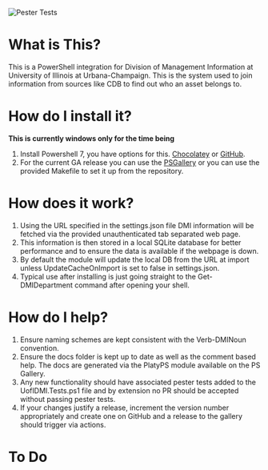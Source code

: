 ![Pester Tests](https://github.com/techservicesillinois/SecOps-PowerShell-DMI/workflows/Pester%20Tests/badge.svg)

# What is This?
This is a PowerShell integration for Division of Management Information at University of Illinois at Urbana-Champaign. This is the system used to join information from sources like CDB to find out who an asset belongs to.

# How do I install it?
**This is currently windows only for the time being**
1) Install Powershell 7, you have options for this. [Chocolatey](https://chocolatey.org/packages/powershell-core) or [GitHub](https://github.com/PowerShell/PowerShell/releases).
2) For the current GA release you can use the [PSGallery](https://www.powershellgallery.com/packages/UofIDMI) or you can use the provided Makefile to set it up from the repository.

# How does it work?
1) Using the URL specified in the settings.json file DMI information will be fetched via the provided unauthenticated tab separated web page.
2) This information is then stored in a local SQLite database for better performance and to ensure the data is available if the webpage is down.
3) By default the module will update the local DB from the URL at import unless UpdateCacheOnImport is set to false in settings.json.
4) Typical use after installing is just going straight to the Get-DMIDepartment command after opening your shell.

# How do I help?
1) Ensure naming schemes are kept consistent with the Verb-DMINoun convention.
2) Ensure the docs folder is kept up to date as well as the comment based help. The docs are generated via the PlatyPS module available on the PS Gallery.
3) Any new functionality should have associated pester tests added to the UofIDMI.Tests.ps1 file and by extension no PR should be accepted without passing pester tests.
4) If your changes justify a release, increment the version number appropriately and create one on GitHub and a release to the gallery should trigger via actions.

# To Do